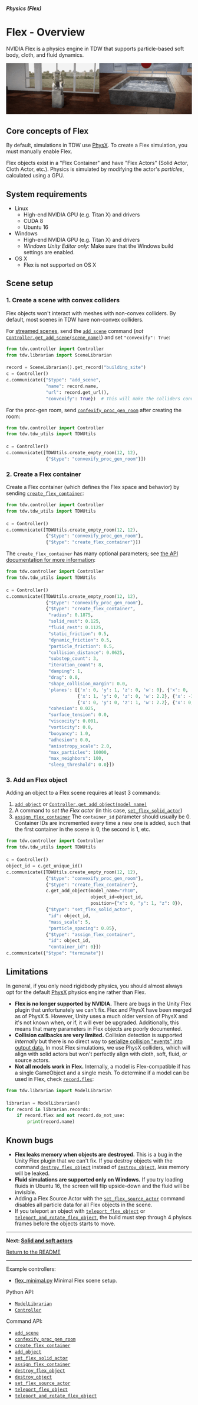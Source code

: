 ##### Physics (Flex)

# Flex - Overview

NVIDIA Flex is a physics engine in TDW that supports particle-based soft body, cloth, and fluid dynamics.

![](images/flex_demo.gif)

## Core concepts of Flex

By default, simulations in TDW use [PhysX](../physx/physx.md). To create a Flex simulation, you must manually enable Flex.

Flex objects exist in a "Flex Container" and have "Flex Actors" (Solid Actor, Cloth Actor, etc.). Physics is simulated by modifying the actor's *particles*, calculated using a GPU.

## System requirements

- Linux
  - High-end NVIDIA GPU (e.g. Titan X) and drivers
  - CUDA 8
  - Ubuntu 16
- Windows
  - High-end NVIDIA GPU (e.g. Titan X) and drivers
  - _Windows Unity Editor only:_ Make sure that the Windows build settings are enabled.
- OS X
  - Flex is not supported on OS X

## Scene setup

### 1. Create a scene with convex colliders

Flex objects won't interact with meshes with non-convex colliders. By default, most scenes in TDW have non-convex colliders.

For [streamed scenes](../core_concepts/scenes.md), send the [`add_scene`](../../api/command_api.md#add_scene) command (*not* [`Controller.get_add_scene(scene_name)`](../../python/controller.md)) and set `"convexify": True`:

```python
from tdw.controller import Controller
from tdw.librarian import SceneLibrarian

record = SceneLibrarian().get_record("building_site")
c = Controller()
c.communicate({"$type": "add_scene",
               "name": record.name,
               "url": record.get_url(),
               "convexify": True})  # This will make the colliders convex.
```

For the proc-gen room, send [`confexify_proc_gen_room`](../../api/command_api.md#convexify_proc_gen_room) after creating the room:

```python
from tdw.controller import Controller
from tdw.tdw_utils import TDWUtils

c = Controller()
c.communicate([TDWUtils.create_empty_room(12, 12),
               {"$type": "convexify_proc_gen_room"}])
```

### 2. Create a Flex container

Create a Flex container (which defines the Flex space and behavior) by sending [`create_flex_container`](../../api/command_api.md#create_flex_container):

```python
from tdw.controller import Controller
from tdw.tdw_utils import TDWUtils

c = Controller()
c.communicate([TDWUtils.create_empty_room(12, 12),
               {"$type": "convexify_proc_gen_room"},
               {"$type": "create_flex_container"}])
```

The `create_flex_container` has many optional parameters; see [the API documentation for more information](../../api/command_api.md#create_flex_container):

```python
from tdw.controller import Controller
from tdw.tdw_utils import TDWUtils

c = Controller()
c.communicate([TDWUtils.create_empty_room(12, 12),
               {"$type": "convexify_proc_gen_room"},
               {"$type": "create_flex_container", 
                "radius": 0.1875, 
                "solid_rest": 0.125, 
                "fluid_rest": 0.1125,
                "static_friction": 0.5,
                "dynamic_friction": 0.5,
                "particle_friction": 0.5, 
                "collision_distance": 0.0625,
                "substep_count": 3, 
                "iteration_count": 8,
                "damping": 1,
                "drag": 0.0,
                "shape_collision_margin": 0.0,
                'planes': [{'x': 0, 'y': 1, 'z': 0, 'w': 0}, {'x': 0, 'y': -1, 'z': 0, 'w': 5},
                           {'x': 1, 'y': 0, 'z': 0, 'w': 2.2}, {'x': -1, 'y': 0, 'z': 0, 'w': 2.2},
                           {'x': 0, 'y': 0, 'z': 1, 'w': 2.2}, {'x': 0, 'y': 0, 'z': -1, 'w': 2.2}],
                "cohesion": 0.025, 
                "surface_tension": 0.0, 
                "viscocity": 0.001, 
                "vorticity": 0.0, 
                "buoyancy": 1.0, 
                "adhesion": 0.0, 
                "anisotropy_scale": 2.0,
                "max_particles": 10000,
                "max_neighbors": 100, 
                "sleep_threshold": 0.0}])
```

### 3. Add an Flex object

Adding an object to a Flex scene requires at least 3 commands:

1. [`add_object`](../../api/command_api.md#add_object) or [`Controller.get_add_object(model_name)`](../../python/controller.md)
2. A command to *set the Flex actor* (in this case, [`set_flex_solid_actor`](../../api/command_api.md#set_flex_solid_actor))
3. [`assign_flex_container`](../../api/command_api.md#assign_flex_container) The `container_id` parameter should usually be 0. Container IDs are incremented every time a new one is added, such that the first container in the scene is 0, the second is 1, etc.

```python
from tdw.controller import Controller
from tdw.tdw_utils import TDWUtils

c = Controller()
object_id = c.get_unique_id()
c.communicate([TDWUtils.create_empty_room(12, 12),
               {"$type": "convexify_proc_gen_room"},
               {"$type": "create_flex_container"},
               c.get_add_object(model_name="rh10",
                                object_id=object_id,
                                position={"x": 0, "y": 1, "z": 0}),
               {"$type": "set_flex_solid_actor",
                "id": object_id,
                "mass_scale": 5,
                "particle_spacing": 0.05},
               {"$type": "assign_flex_container",
                "id": object_id,
                "container_id": 0}])
c.communicate({"$type": "terminate"})
```

## Limitations

In general, if you only need rigidbody physics, you should almost always opt for the default [PhysX](../physx/physx.md) physics engine rather than Flex.

- **Flex is no longer supported by NVIDIA.** There are bugs in the Unity Flex plugin that unfortunately we can't fix. Flex and PhysX have been merged as of PhysX 5. However, Unity uses a much older version of PhysX and it's not known when, or if, it will ever be upgraded. Additionally, this means that many parameters in Flex objects are poorly documented.
- **Collision callbacks are very limited.** Collision detection is supported *internally* but there is no direct way to [serialize collision "events" into output data.](../physx/collisions.md) In most Flex simulations, we use PhysX colliders, which will align with solid actors but won't perfectly align with cloth, soft, fluid, or source actors.
- **Not all models  work in Flex.** Internally, a model is Flex-compatible if has a single GameObject and a single mesh. To determine if a model can be used in Flex, check [`record.flex`](../../python/librarian/model_librarian.md):

```python
from tdw.librarian import ModelLibrarian

librarian = ModelLibrarian()
for record in librarian.records:
    if record.flex and not record.do_not_use:
        print(record.name)
```

## Known bugs

- **Flex leaks memory when objects are destroyed.** This is a bug in the Unity Flex plugin that we can't fix. If you destroy objects with the command [`destroy_flex_object`](../../api/command_api.md#destroy_flex_object) instead of [`destroy_object`](../../api/command_api.md#destroy_object), *less* memory will be leaked.
- **Fluid simulations are supported only on Windows.** If you try loading fluids in Ubuntu 16, the screen will flip upside-down and the fluid will be invisible.
- Adding a Flex Source Actor with the [`set_flex_source_actor`](../../api/command_api.md#set_flex_source_actor) command disables all particle data for all Flex objects in the scene.
- If you teleport an object with [`teleport_flex_object`](../../api/command_api.md#teleport_flex_object)  or [`teleport_and_rotate_flex_object`](../../api/command_api.md#teleport_and_rotate_flex_object), the build must step through 4 phyiscs frames before the objects starts to move.

***

**Next: [Solid and soft actors](solid_and_soft.md)**

[Return to the README](../../../README.md)

***

Example controllers:

- [flex_minimal.py](https://github.com/threedworld-mit/tdw/blob/master/Python/example_controllers/flex/flex_minimal.py) Minimal Flex scene setup.

Python API:

- [`ModelLibrarian`](../../python/librarian/model_librarian.md)
- [`Controller`](../../python/controller.md)

Command API:

- [`add_scene`](../../api/command_api.md#add_scene)
- [`confexify_proc_gen_room`](../../api/command_api.md#convexify_proc_gen_room)
- [`create_flex_container`](../../api/command_api.md#create_flex_container)
- [`add_object`](../../api/command_api.md#add_object)
- [`set_flex_solid_actor`](../../api/command_api.md#set_flex_solid_actor)
- [`assign_flex_container`](../../api/command_api.md#assign_flex_container)
- [`destroy_flex_object`](../../api/command_api.md#destroy_flex_object)
- [`destroy_object`](../../api/command_api.md#destroy_object)
- [`set_flex_source_actor`](../../api/command_api.md#set_flex_source_actor)
- [`teleport_flex_object`](../../api/command_api.md#teleport_flex_object)
- [`teleport_and_rotate_flex_object`](../../api/command_api.md#teleport_and_rotate_flex_object)